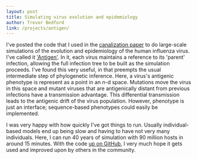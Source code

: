 ```yaml
---
layout: post
title: Simulating virus evolution and epidemiology
author: Trevor Bedford
link: /projects/antigen/
---
```


I've posted the code that I used in the [canalization paper](/papers/bedford-2012-canalization/) to do large-scale simulations of the evolution and epidemiology of the human influenza virus.  I've called it ['Antigen'](/projects/antigen/).  In it, each virus maintains a reference to its 'parent' infection, allowing the full infection tree to be built as the simulation proceeds.  I've found this very useful, in that preempts the usual intermediate step of phylogenetic inference.  Here, a virus's antigenic phenotype is represent as a point in an <i>n</i>-d space.  Mutations move the virus in this space and mutant viruses that are antigenically distant from previous infections have a transmission advantage.  This differential transmission leads to the antigenic drift of the virus population.  However, phenotype is just an interface; sequence-based phenotypes could easily be implemented.

I was very happy with how quickly I've got things to run.  Usually individual-based models end up being slow and having to have not very many individuals.  Here, I can run 40 years of simulation with 90 million hosts in around 15 minutes.  With the code [up on GitHub](https://github.com/trvrb/antigen), I very much hope it gets used and improved upon by others in the community.

